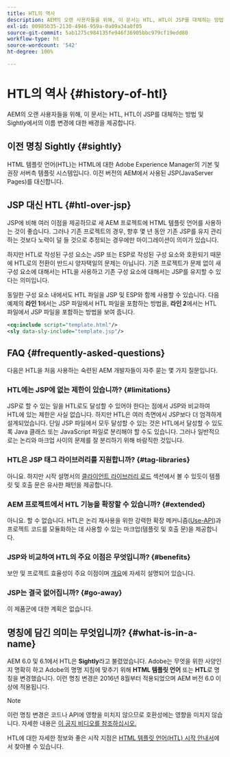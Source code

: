 ```yaml
---
title: HTL의 역사
description: AEM의 오랜 사용자들을 위해, 이 문서는 HTL, HTL이 JSP를 대체하는 방법 및 Sightly에서의 이름 변경에 대한 배경을 제공합니다.
exl-id: 00985b35-2130-4946-959a-0a09a34a0f05
source-git-commit: 5ab1275c984135fe946f36905bbc979cf19edd80
workflow-type: ht
source-wordcount: '542'
ht-degree: 100%

---
```



# HTL의 역사 {#history-of-htl}

AEM의 오랜 사용자들을 위해, 이 문서는 HTL, HTL이 JSP를 대체하는 방법 및 Sightly에서의 이름 변경에 대한 배경을 제공합니다.

## 이전 명칭 Sightly {#sightly}

HTML 템플릿 언어(HTL)는 HTML에 대한 Adobe Experience Manager의 기본 및 권장 서버측 템플릿 시스템입니다. 이전 버전의 AEM에서 사용된 JSP(JavaServer Pages)를 대신합니다.

## JSP 대신 HTL {#htl-over-jsp}

JSP에 비해 여러 이점을 제공하므로 새 AEM 프로젝트에 HTML 템플릿 언어를 사용하는 것이 좋습니다. 그러나 기존 프로젝트의 경우, 향후 몇 년 동안 기존 JSP를 유지 관리하는 것보다 노력이 덜 들 것으로 추정되는 경우에만 마이그레이션이 의미가 있습니다.

하지만 HTL로 작성된 구성 요소는 JSP 또는 ESP로 작성된 구성 요소와 호환되기 때문에 HTL로의 전환이 반드시 양자택일의 문제는 아닙니다. 기존 프로젝트가 문제 없이 새 구성 요소에 대해서는 HTL을 사용하고 기존 구성 요소에 대해서는 JSP를 유지할 수 있다는 의미입니다.

동일한 구성 요소 내에서도 HTL 파일을 JSP 및 ESP와 함께 사용할 수 있습니다. 다음 예제의 **라인 1**&#x200B;에서는 JSP 파일에서 HTL 파일을 포함하는 방법을, **라인 2**&#x200B;에서는 HTL 파일에서 JSP 파일을 포함하는 방법을 보여 줍니다.

```xml
<cq:include script="template.html"/>
<sly data-sly-include="template.jsp"/>
```

## FAQ {#frequently-asked-questions}

다음은 HTL을 처음 사용하는 숙련된 AEM 개발자들이 자주 묻는 몇 가지 질문입니다.

### HTL에는 JSP에 없는 제한이 있습니까? {#limitations}

JSP로 할 수 있는 일을 HTL로도 달성할 수 있어야 한다는 점에서 JSP와 비교하여 HTL에 있는 제한은 사실 없습니다. 하지만 HTL은 여러 측면에서 JSP보다 더 엄격하게 설계되었습니다. 단일 JSP 파일에서 모두 달성할 수 있는 것은 HTL에서 달성할 수 있도록 Java 클래스 또는 JavaScript 파일로 분리해야 할 수도 있습니다. 그러나 일반적으로는 논리와 마크업 사이의 문제를 잘 분리하기 위해 바람직한 것입니다.

### HTL은 JSP 태그 라이브러리를 지원합니까? {#tag-libraries}

아니요. 하지만 시작 설명서의 [클라이언트 라이브러리 로드](getting-started.md#loading-client-libraries) 섹션에서 볼 수 있듯이 템플릿 및 호출 문은 유사한 패턴을 제공합니다.

### AEM 프로젝트에서 HTL 기능을 확장할 수 있습니까? {#extended}

아니요. 할 수 없습니다. HTL은 논리 재사용을 위한 강력한 확장 메커니즘([Use-API](#use-api-for-accessing-logic))과 프로젝트 코드를 모듈화하는 데 사용할 수 있는 마크업(템플릿 및 호출 문)을 제공합니다.

### JSP와 비교하여 HTL의 주요 이점은 무엇입니까? {#benefits}

보안 및 프로젝트 효율성이 주요 이점이며 [개요](overview.md)에 자세히 설명되어 있습니다.

### JSP는 결국 없어집니까? {#go-away}

이 제품군에 대한 계획은 없습니다.

## 명칭에 담긴 의미는 무엇입니까? {#what-is-in-a-name}

AEM 6.0 및 6.1에서 HTL은 **Sightly**&#x200B;라고 불렸었습니다. Adobe는 무엇을 위한 사양인지 명확히 하고 Adobe의 명명 지침에 맞추기 위해 **HTML 템플릿 언어** 또는 **HTL**&#x200B;로 명칭을 변경했습니다. 이런 명칭 변경은 2016년 8월부터 적용되었으며 AEM 버전 6.0 이상에 적용됩니다.

>[!NOTE]
>
>이런 명칭 변경은 코드나 API에 영향을 미치지 않으므로 호환성에는 영향을 미치지 않습니다. 자세한 내용은 [이 공지 비디오를 참조하십시오.](https://helpx.adobe.com/kr/experience-manager/how-to/announce-htl.html)

HTL에 대한 자세한 정보와 좋은 시작 지점은 [HTML 템플릿 언어(HTL) 시작 안내서](overview.md)에서 찾아볼 수 있습니다.
